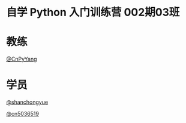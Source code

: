# 自学 Python 入门训练营 002期03班

# 教练

[@CnPyYang](https://github.com/CnPyYang)

# 学员

[@shanchongyue](https://github.com/shanchongyue)

[@cn5036519](https://github.com/cn5036519)
